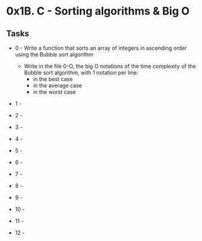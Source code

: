 # 0x1B. C - Sorting algorithms & Big O #

## Tasks ##
* 0 - Write a function that sorts an array of integers in ascending order using the Bubble sort algorithm
    - Write in the file 0-O, the big O notations of the time complexity of the Bubble sort algorithm, with 1 notation per line:
        * in the best case
        * in the average case
        * in the worst case

* 1 - 
* 2 -
* 3 - 
* 4 - 
* 5 - 
* 6 - 
* 7 - 
* 8 - 
* 9 - 
* 10 -
* 11 - 
* 12 -